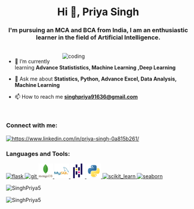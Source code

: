 


<h1 align="center">Hi 👋, Priya Singh</h1>
<h3 align="center">I'm pursuing an MCA and BCA from India, I am an enthusiastic learner in the field of Artificial Intelligence.</h3>
<br>

<img align = "right" alt = "coding" width = "350" src = "https://github.com/SinghPriya5/SinghPriya5/blob/main/1_B4NL8NsOivEV0UUx8CdYZg.gif">



- 🌱 I’m currently learning **Advance Statististics, Machine Learning ,Deep Learning**

- 💬 Ask me about **Statistics, Python, Advance Excel, Data Analysis, Machine Learning**

- 📫 How to reach me **singhpriya91636@gmail.com**
<br>
<h3 align="left">Connect with me:</h3>
<p align="left">
<a href="https://www.linkedin.com/in/priya-singh-0a815b261?utm_source=share&utm_campaign=share_via&utm_content=profile&utm_medium=android_app" target="blank"><img align="center" src="https://raw.githubusercontent.com/rahuldkjain/github-profile-readme-generator/master/src/images/icons/Social/linked-in-alt.svg" alt="https://www.linkedin.com/in/priya-singh-0a815b261/" height="30" width="40" /></a>
</p>

<h3 align="left">Languages and Tools:</h3>
<p align="left">  <a href="https://flask.palletsprojects.com/" target="_blank" rel="noreferrer"> <img src="https://www.vectorlogo.zone/logos/pocoo_flask/pocoo_flask-icon.svg" alt="flask" width="40" height="40"/> </a> <a href="https://git-scm.com/" target="_blank" rel="noreferrer"> <img src="https://www.vectorlogo.zone/logos/git-scm/git-scm-icon.svg" alt="git" width="40" height="40"/> </a> <a href="https://www.mongodb.com/" target="_blank" rel="noreferrer"> <img src="https://raw.githubusercontent.com/devicons/devicon/master/icons/mongodb/mongodb-original-wordmark.svg" alt="mongodb" width="40" height="40"/> </a> <a href="https://www.mysql.com/" target="_blank" rel="noreferrer"> <img src="https://raw.githubusercontent.com/devicons/devicon/master/icons/mysql/mysql-original-wordmark.svg" alt="mysql" width="40" height="40"/> </a> <a href="https://pandas.pydata.org/" target="_blank" rel="noreferrer"> <img src="https://raw.githubusercontent.com/devicons/devicon/2ae2a900d2f041da66e950e4d48052658d850630/icons/pandas/pandas-original.svg" alt="pandas" width="40" height="40"/> </a> <a href="https://www.python.org" target="_blank" rel="noreferrer"> <img src="https://raw.githubusercontent.com/devicons/devicon/master/icons/python/python-original.svg" alt="python" width="40" height="40"/> </a> <a href="https://scikit-learn.org/" target="_blank" rel="noreferrer"> <img src="https://upload.wikimedia.org/wikipedia/commons/0/05/Scikit_learn_logo_small.svg" alt="scikit_learn" width="40" height="40"/> </a> <a href="https://seaborn.pydata.org/" target="_blank" rel="noreferrer"> <img src="https://seaborn.pydata.org/_images/logo-mark-lightbg.svg" alt="seaborn" width="40" height="40"/> </a> </p>

<p><img align="center" src="https://github-readme-stats.vercel.app/api/top-langs?username=SinghPriya5&show_icons=true&locale=en&layout=compact" alt="SinghPriya5" /></p>


<p><img align="center" src="https://github-readme-streak-stats.herokuapp.com/?user=SinghPriya5&" alt="SinghPriya5" /></p>
